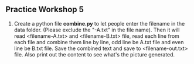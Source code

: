 ## Practice Workshop 5
1. Create a python file **combine.py** to let people enter the filename in the data folder. (Please exclude the "-A.txt" in the file name). Then it will read <filename-A.txt> and <filename-B.txt> file, read each line from each file and combine them line by line, odd line be A.txt file and even line be B.txt file. Save the combined text and save to <filename-out.txt> file. Also print out the content to see what's the picture generated.

